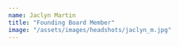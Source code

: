```yaml
---
name: Jaclyn Martin
title: "Founding Board Member"
image: "/assets/images/headshots/jaclyn_m.jpg"
---
```

